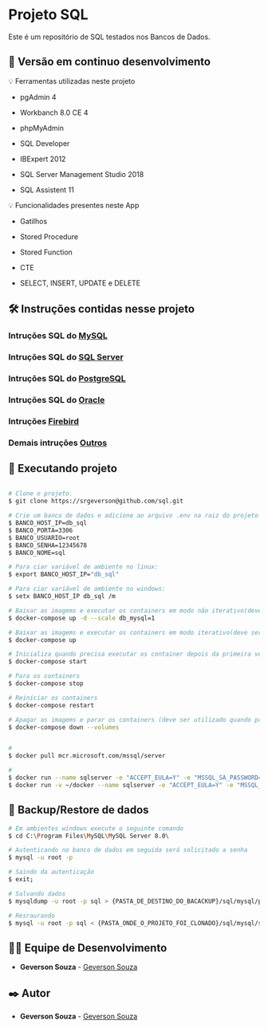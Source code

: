 # Projeto SQL
Este é um repositório de SQL testados nos Bancos de Dados.

## 📌 Versão em continuo desenvolvimento

💡 Ferramentas utilizadas neste projeto

* pgAdmin 4

* Workbanch 8.0 CE 4

* phpMyAdmin

* SQL Developer

* IBExpert 2012

* SQL Server Management Studio 2018

* SQL Assistent 11

💡 Funcionalidades presentes neste App

* Gatilhos

* Stored Procedure

* Stored Function

* CTE

* SELECT, INSERT, UPDATE e DELETE

## 🛠️ Instruções contidas nesse projeto

### Intruções SQL do **[MySQL](https://github.com/srgeverson/sql/tree/master/mysql)**

### Intruções SQL do **[SQL Server](https://github.com/srgeverson/sql/tree/master/sql_server)**

### Intruções SQL do **[PostgreSQL](https://github.com/srgeverson/sql/tree/master/postgres)**

### Intruções SQL do **[Oracle]()**

### Intruções **[Firebird](https://github.com/srgeverson/sql/tree/master/firebird)**

### Demais intruções **[Outros](https://github.com/srgeverson/sql/tree/master/outros)**

## 🎲 Executando projeto

```bash

# Clone o projeto.
$ git clone https://srgeverson@github.com/sql.git

# Crie um banco de dados e adicione ao arquivo .env na raiz do projeto as seguintes configurações: 
$ BANCO_HOST_IP=db_sql
$ BANCO_PORTA=3306
$ BANCO_USUARIO=root
$ BANCO_SENHA=12345678
$ BANCO_NOME=sql

# Para ciar variável de ambiente no linux:
$ export BANCO_HOST_IP="db_sql"

# Para ciar variável de ambiente no windows:
$ setx BANCO_HOST_IP db_sql /m

# Baixar as imagems e executar os containers em modo não iterativo(deve ser utilizado na primeira execução)
$ docker-compose up -d --scale db_mysql=1

# Baixar as imagems e executar os containers em modo iterativo(deve ser utilizado na primeira execução)
$ docker-compose up

# Inicializa quando precisa executar os container depois da primeira vez
$ docker-compose start

# Para os containers
$ docker-compose stop

# Reiniciar os containers
$ docker-compose restart

# Apagar as imagems e parar os containers (deve ser utilizado quando precisar recriar as imagens)
$ docker-compose down --volumes


#
$ docker pull mcr.microsoft.com/mssql/server

# 
$ docker run --name sqlserver -e "ACCEPT_EULA=Y" -e "MSSQL_SA_PASSWORD=12345678" -p 1433:1433 -d mcr.microsoft.com/mssql/server
$ docker run -v ~/docker --name sqlserver -e "ACCEPT_EULA=Y" -e "MSSQL_SA_PASSWORD=1q2w3e4r@#$" -p 1433:1433 -d mcr.microsoft.com/mssql/server
```

## 📃 Backup/Restore de dados

```bash
# Em ambientes windows execute o seguinte comando
$ cd C:\Program Files\MySQL\MySQL Server 8.0\

# Autenticando no banco de dados em seguida será solicitado a senha
$ mysql -u root -p

# Saindo da autenticação
$ exit;

# Salvando dados
$ mysqldump -u root -p sql > {PASTA_DE_DESTINO_DO_BACACKUP}/sql/mysql/paulistense_db.sql

# Resraurando
$ mysql -u root -p sql < {PASTA_ONDE_O_PROJETO_FOI_CLONADO}/sql/mysql/sql/sql/paulistense_db.sql

```

## 👨‍💻 Equipe de Desenvolvimento

* **Geverson Souza** - [Geverson Souza](https://www.linkedin.com/in/srgeverson/)

## ✒️ Autor

* **Geverson Souza** - [Geverson Souza](https://www.linkedin.com/in/srgeverson/)

